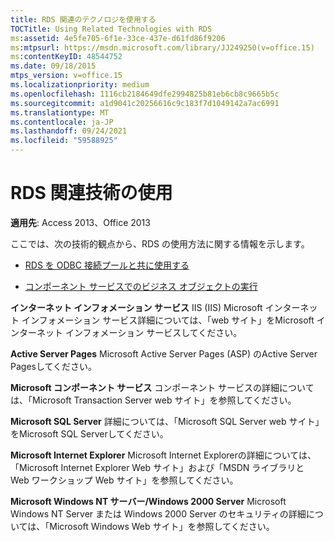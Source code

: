 ```yaml
---
title: RDS 関連のテクノロジを使用する
TOCTitle: Using Related Technologies with RDS
ms:assetid: 4e5fe705-6f1e-33ce-437e-d61fd86f9206
ms:mtpsurl: https://msdn.microsoft.com/library/JJ249250(v=office.15)
ms:contentKeyID: 48544752
ms.date: 09/18/2015
mtps_version: v=office.15
ms.localizationpriority: medium
ms.openlocfilehash: 1116cb2184649dfe2994825b81eb6cb8c9665b5c
ms.sourcegitcommit: a1d9041c20256616c9c183f7d1049142a7ac6991
ms.translationtype: MT
ms.contentlocale: ja-JP
ms.lasthandoff: 09/24/2021
ms.locfileid: "59588925"
---
```

# <a name="using-related-technologies-with-rds"></a>RDS 関連技術の使用

**適用先**: Access 2013、Office 2013

ここでは、次の技術的観点から、RDS の使用方法に関する情報を示します。

- [RDS を ODBC 接続プールと共に使用する](using-rds-with-odbc-connection-pooling.md)

- [コンポーネント サービスでのビジネス オブジェクトの実行](running-business-objects-in-component-services.md)

**インターネット インフォメーション サービス** IIS (IIS) Microsoft インターネット インフォメーション サービス詳細については、「web サイト」をMicrosoft インターネット インフォメーション サービスしてください。

**Active Server Pages** Microsoft Active Server Pages (ASP) のActive Server Pagesしてください。

**Microsoft コンポーネント サービス** コンポーネント サービスの詳細については、「Microsoft Transaction Server web サイト」を参照してください。

**Microsoft SQL Server** 詳細については、「Microsoft SQL Server web サイト」をMicrosoft SQL Serverしてください。

**Microsoft Internet Explorer** Microsoft Internet Explorerの詳細については、「Microsoft Internet Explorer Web サイト」および「MSDN ライブラリと Web ワークショップ Web サイト」を参照してください。

**Microsoft Windows NT サーバー/Windows 2000 Server** Microsoft Windows NT Server または Windows 2000 Server のセキュリティの詳細については、「Microsoft Windows Web サイト」を参照してください。

